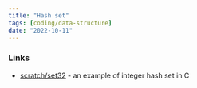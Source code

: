 ```yaml
---
title: "Hash set"
tags: [coding/data-structure]
date: "2022-10-11"
---
```


### Links
- [scratch/set32](https://github.com/skeeto/scratch/tree/master/set32) - an example of integer hash set in C